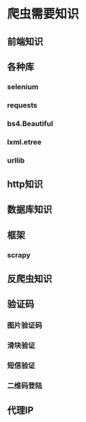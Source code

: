 # 爬虫需要知识

## 前端知识

## 各种库

### selenium

### requests

### bs4.Beautiful

### lxml.etree

### urllib

## http知识

## 数据库知识

## 框架

### scrapy 

## 反爬虫知识

## 验证码

### 图片验证码

### 滑块验证

### 短信验证

### 二维码登陆

## 代理IP



